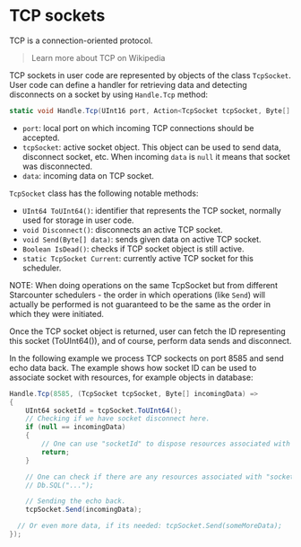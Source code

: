 # TCP sockets

TCP is a connection-oriented protocol.

> Learn more about TCP on Wikipedia

TCP sockets in user code are represented by objects of the class `TcpSocket`. User code can define a handler for retrieving data and detecting disconnects on a socket by using `Handle.Tcp` method:

```csharp
static void Handle.Tcp(UInt16 port, Action<TcpSocket tcpSocket, Byte[] data> handler);
```

* `port`: local port on which incoming TCP connections should be accepted.
* `tcpSocket`: active socket object. This object can be used to send data, disconnect socket, etc. When incoming `data` is `null` it means that socket was disconnected.
* `data`: incoming data on TCP socket.

`TcpSocket` class has the following notable methods:

* `UInt64 ToUInt64()`: identifier that represents the TCP socket, normally used for storage in user code.
* `void Disconnect()`: disconnects an active TCP socket.
* `void Send(Byte[] data)`: sends given data on active TCP socket.
* `Boolean IsDead()`: checks if TCP socket object is still active.
* `static TcpSocket Current`: currently active TCP socket for this scheduler.

NOTE: When doing operations on the same TcpSocket but from different Starcounter schedulers - the order in which operations \(like `Send`\) will actually be performed is not guaranteed to be the same as the order in which they were initiated.

Once the TCP socket object is returned, user can fetch the ID representing this socket \(ToUInt64\(\)\), and of course, perform data sends and disconnect.

In the following example we process TCP sockects on port 8585 and send echo data back. The example shows how socket ID can be used to associate socket with resources, for example objects in database:

```csharp
Handle.Tcp(8585, (TcpSocket tcpSocket, Byte[] incomingData) =>
{
    UInt64 socketId = tcpSocket.ToUInt64();
    // Checking if we have socket disconnect here.
    if (null == incomingData)
    {
        // One can use "socketId" to dispose resources associated with this socket.
        return;
    }

    // One can check if there are any resources associated with "socketId" and otherwise create them.
    // Db.SQL("...");

    // Sending the echo back.
    tcpSocket.Send(incomingData);

  // Or even more data, if its needed: tcpSocket.Send(someMoreData);
});
```

